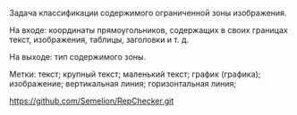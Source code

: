 Задача классификации содержимого ограниченной зоны изображения.

На входе: координаты прямоугольников, содержащих в своих границах текст, изображения, таблицы, заголовки и т. д.

На выходе: тип содержимого зоны. 

Метки: 
текст;
крупный текст;
маленький текст;
график (графика);
изображение;
вертикальная линия;
горизонтальная линия;

https://github.com/Semelion/RepChecker.git

